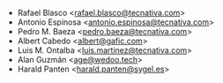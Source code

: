 - Rafael Blasco \<<rafael.blasco@tecnativa.com>\>
- Antonio Espinosa \<<antonio.espinosa@tecnativa.com>\>
- Pedro M. Baeza \<<pedro.baeza@tecnativa.com>\>
- Albert Cabedo \<<albert@gafic.com>\>
- Luis M. Ontalba \<<luis.martinez@tecnativa.com>\>
- Alan Guzmán \<<age@wedoo.tech>\>
- Harald Panten \<<harald.panten@sygel.es>\>
